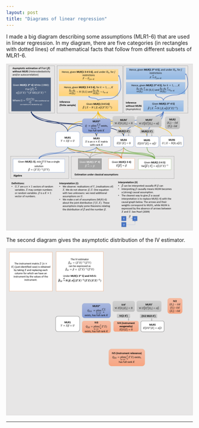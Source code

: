 ```yaml
---
layout: post
title: "Diagrams of linear regression"
---
```


I made a big diagram describing some assumptions (MLR1-6) that are used in linear regression. In my diagram, there are five categories (in rectangles with dotted lines) of mathematical facts that follow from different subsets of MLR1-6.

[![thelinearmodel](/images/linear-regression-diagram.png)](/images/linear-regression-diagram.png)

The second diagram gives the asymptotic distribution of the IV estimator.

[![iv](/images/instrumental-variables.png)](/images/instrumental-variables.png)

<hr> <!-- hr to be added before footnotes-->
